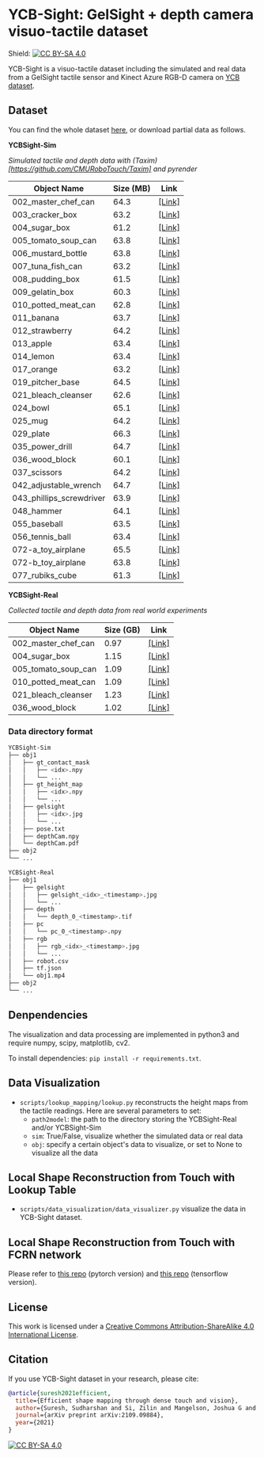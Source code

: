 # **YCB-Sight**: GelSight + depth camera visuo-tactile dataset

Shield: [![CC BY-SA 4.0][cc-by-sa-shield]][cc-by-sa]

YCB-Sight is a visuo-tactile dataset including the simulated and real data from a GelSight tactile sensor and Kinect Azure RGB-D camera on [YCB dataset](https://www.ycbbenchmarks.com).

## Dataset
You can find the whole dataset [here](https://drive.google.com/drive/folders/17BPST4biGzduVtoCUBswOmkISqNh1srI?usp=sharing), or download partial data as follows.

**YCBSight-Sim**

*Simulated tactile and depth data with (Taxim)[https://github.com/CMURoboTouch/Taxim] and pyrender*

| Object Name |  Size (MB) | Link |
| -- | -- |  -- |
| 002_master_chef_can |  64.3  | [[Link]](https://drive.google.com/file/d/1XD3nrd4gKf74ljJKt_StGrUCads2OKom/view?usp=sharing) |
| 003_cracker_box |  63.2  | [[Link]](https://drive.google.com/file/d/1nFePHk4CCHT0o31aNIivueqM8zWoQXXW/view?usp=sharing) |
| 004_sugar_box |  61.2  | [[Link]](https://drive.google.com/file/d/1-l7U06Puh47WBL6FvDtOvttBF0qkkCJm/view?usp=sharing) |
| 005_tomato_soup_can |  63.8  | [[Link]](https://drive.google.com/file/d/1WcSEomKsUNSQMOscxRkC14opf2PA9dxO/view?usp=sharing) |
| 006_mustard_bottle |  63.8  | [[Link]](https://drive.google.com/file/d/1o-qZh8bU65cHKcBY18iFXlMyUiPulkyN/view?usp=sharing) |
| 007_tuna_fish_can |  63.2  | [[Link]](https://drive.google.com/file/d/1qI1RufCRG_UkepDflnStQVg085nFzZNJ/view?usp=sharing) |
| 008_pudding_box |  61.5  | [[Link]](https://drive.google.com/file/d/1AWhCIf2WYIVVnxlL2eL0DXRP60IHRTKh/view?usp=sharing) |
| 009_gelatin_box |  60.3  | [[Link]](https://drive.google.com/file/d/1eRBESy4wxIKbGD1d-SZrCuYBlh9Ukfdf/view?usp=sharing) |
| 010_potted_meat_can |  62.8  | [[Link]](https://drive.google.com/file/d/1UtiJM-PtXa5OGErGIC4M60zpHlb4XM5d/view?usp=sharing) |
| 011_banana |  63.7  | [[Link]](https://drive.google.com/file/d/1pSNc9f_b7akubCMHkn572qloV4FnU9Fd/view?usp=sharing) |
| 012_strawberry |  64.2  | [[Link]](https://drive.google.com/file/d/10bQiES46hooZrPw5MaUMXvfeaSQxcVva/view?usp=sharing) |
| 013_apple |  63.4  | [[Link]](https://drive.google.com/file/d/1OSt_RFXQo-ad5jAIxaHeDeUxRBhO-hNw/view?usp=sharing) |
| 014_lemon |  63.4  | [[Link]](https://drive.google.com/file/d/1_XL0YKCwQUQWrFt9XMjdNcaqh9ss6Fdp/view?usp=sharing) |
| 017_orange |  63.2  | [[Link]](https://drive.google.com/file/d/17YrIXvepLBlh9RQSexNdDwR3L78NoG39/view?usp=sharing) |
| 019_pitcher_base |  64.5  | [[Link]](https://drive.google.com/file/d/1YYlTtBVNQ8uEUtAhxH_wTkokimK-SRQK/view?usp=sharing) |
| 021_bleach_cleanser |  62.6  | [[Link]](https://drive.google.com/file/d/1FwlqJG9prxv7qsaAWJk7SZsDRx_OjL0l/view?usp=sharing) |
| 024_bowl |  65.1  | [[Link]](https://drive.google.com/file/d/1w1ybTkEPAnq5UTbMzwXGZBqikMbggIoK/view?usp=sharing) |
| 025_mug |  64.2  | [[Link]](https://drive.google.com/file/d/1dqXYqCcImpFzxox9XKA_LONVJz7gswIZ/view?usp=sharing) |
| 029_plate |  66.3  | [[Link]](https://drive.google.com/file/d/1KKdWX4z0HGvt_bfcLM_peBqCtowbsyVh/view?usp=sharing) |
| 035_power_drill |  64.7  | [[Link]](https://drive.google.com/file/d/1gOOzuZIgbgprzOQYZz_pNilHN0miO3xT/view?usp=sharing) |
| 036_wood_block |  60.1  | [[Link]](https://drive.google.com/file/d/1dZjTRx-gB_mUYZeS0juJ3e6nnwjor7Or/view?usp=sharing) |
| 037_scissors |  64.2  | [[Link]](https://drive.google.com/file/d/1KDOxdqPMDH3_JXenwkZLntulV8yOIZxN/view?usp=sharing) |
| 042_adjustable_wrench |  64.7  | [[Link]](https://drive.google.com/file/d/1Vv7qCiT0Ac8wBEW67FTF836sB3ZO9jGw/view?usp=sharing) |
| 043_phillips_screwdriver |  63.9  | [[Link]](https://drive.google.com/file/d/13HdgVl17iEu78ZNgOyPy4QnXH4uS6UAA/view?usp=sharing) |
| 048_hammer |  64.1  | [[Link]](https://drive.google.com/file/d/1pgEufbUhlcKOA7-LhjICdL1dEsrwtJyB/view?usp=sharing) |
| 055_baseball |  63.5  | [[Link]](https://drive.google.com/file/d/1x01Jh_7WQNr5o2oUfhvnoLzK91r0wd2c/view?usp=sharing) |
| 056_tennis_ball |  63.4  | [[Link]](https://drive.google.com/file/d/12Jp_A-uHZ9DwXuxR03uAuZyOlXX7E59T/view?usp=sharing) |
| 072-a_toy_airplane |  65.5  | [[Link]](https://drive.google.com/file/d/14IWMKCpcBp7dA_oruiRmVD8DQ5hiSl1S/view?usp=sharing) |
| 072-b_toy_airplane |  63.8  | [[Link]](https://drive.google.com/file/d/1HcbQCpZllofE_VSqhyQscUq74335nWz7/view?usp=sharing) |
| 077_rubiks_cube |  61.3  | [[Link]](https://drive.google.com/file/d/1kpvxRrcCvKx_SaBcJWVS9KghLbQEkdxZ/view?usp=sharing) |


**YCBSight-Real**

*Collected tactile and depth data from real world experiments*

| Object Name |  Size (GB) | Link |
| -- | -- |  -- |
| 002_master_chef_can |  0.97  | [[Link]](https://drive.google.com/file/d/1ZfwuXom_ngccnyox-ud4b-pOa1zMw-Wr/view?usp=sharing) |
| 004_sugar_box |  1.15  | [[Link]](https://drive.google.com/file/d/1ZAZ4y2pCI7YWOSx5VI7tNlJ2EJpZy1F2/view?usp=sharing) |
| 005_tomato_soup_can |  1.09  | [[Link]](https://drive.google.com/file/d/1tCoHd7qf4AAXWMfLCRecpnimJcz52sRv/view?usp=sharing) |
| 010_potted_meat_can |  1.09  | [[Link]](https://drive.google.com/file/d/1VNQyOW1ooBClp4QogJJqh7SHN2zGCq1E/view?usp=sharing) |
| 021_bleach_cleanser |  1.23  | [[Link]](https://drive.google.com/file/d/1HVTtGYX_Doj_xk_TIyFEd82njQ1DhA8a/view?usp=sharing) |
| 036_wood_block |  1.02  | [[Link]](https://drive.google.com/file/d/1Hdab1i4UHrkUAJ5RtDigpMHfx868aOtD/view?usp=sharing) |

### Data directory format
```bash
YCBSight-Sim
├── obj1
│   ├── gt_contact_mask
│   │   ├── <idx>.npy
│   │   └── ...
│   ├── gt_height_map
│   │   ├── <idx>.npy
│   │   └── ...
│   ├── gelsight
│   │   ├── <idx>.jpg
│   │   └── ...
│   ├── pose.txt
│   ├── depthCam.npy
│   └── depthCam.pdf
├── obj2
└── ...
```
```bash
YCBSight-Real
├── obj1
│   ├── gelsight
│   │   ├── gelsight_<idx>_<timestamp>.jpg
│   │   └── ...
│   ├── depth
│   │   └── depth_0_<timestamp>.tif
│   ├── pc
│   │   └── pc_0_<timestamp>.npy
│   ├── rgb
│   │   ├── rgb_<idx>_<timestamp>.jpg
│   │   └── ...
│   ├── robot.csv
│   ├── tf.json
│   └── obj1.mp4
├── obj2
└── ...
```

## Denpendencies
The visualization and data processing are implemented in python3 and require numpy, scipy, matplotlib, cv2.

To install dependencies: `pip install -r requirements.txt`.

## Data Visualization
- `scripts/lookup_mapping/lookup.py` reconstructs the height maps from the tactile readings. Here are several parameters to set:
    - `path2model`: the path to the directory storing the YCBSight-Real and/or YCBSight-Sim
    - `sim`: True/False, visualize whether the simulated data or real data
    - `obj`: specify a certain object's data to visualize, or set to None to visualize all the data

## Local Shape Reconstruction from Touch with Lookup Table
- `scripts/data_visualization/data_visualizer.py` visualize the data in YCB-Sight dataset.

## Local Shape Reconstruction from Touch with FCRN network
Please refer to [this repo](https://github.com/XPFly1989/FCRN) (pytorch version) and [this repo](https://github.com/iro-cp/FCRN-DepthPrediction) (tensorflow version).

## License
This work is licensed under a
[Creative Commons Attribution-ShareAlike 4.0 International License][cc-by-sa].

## Citation
If you use YCB-Sight dataset in your research, please cite:
```BibTeX
@article{suresh2021efficient,
  title={Efficient shape mapping through dense touch and vision},
  author={Suresh, Sudharshan and Si, Zilin and Mangelson, Joshua G and Yuan, Wenzhen and Kaess, Michael},
  journal={arXiv preprint arXiv:2109.09884},
  year={2021}
}
```

[![CC BY-SA 4.0][cc-by-sa-image]][cc-by-sa]

[cc-by-sa]: http://creativecommons.org/licenses/by-sa/4.0/
[cc-by-sa-image]: https://licensebuttons.net/l/by-sa/4.0/88x31.png
[cc-by-sa-shield]: https://img.shields.io/badge/License-CC%20BY--SA%204.0-lightgrey.svg



